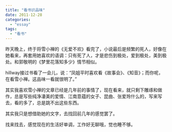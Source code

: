 ```yaml
---
title: "看书识品味"
date: 2011-12-28
categories: 
  - "essay"
tags: 
  - "看书"
---
```


昨天晚上，终于将雪小禅的《无爱不欢》看完了，小说最后是频繁的死人，好像在她看来，再套用她喜欢的语调：只有死了人，才是悲伤到极处，爱到极处，美到极处。和郭敬明的《梦里花落知多少》情节相似。

hillway接过书看了一会儿，说：“凤姐平时喜欢看《故事会》、《知音》；而你呢，在看雪小禅。这品味一看就很明了。”

其实我喜欢雪小禅的文章已经是几年前的事情了，现在看来，就只剩下雕琢和做作，总是写些纯净凄美的爱情、江南意蕴的女子、昆曲、张爱玲什么的，写来写去，看的多了，总是跳不出这些东西。

其实我只是想借助她的文字，去找回前几年的感觉罢了。

找来找去，感觉现在的生活好单调，工作好无聊哦，觉也睡不够。
